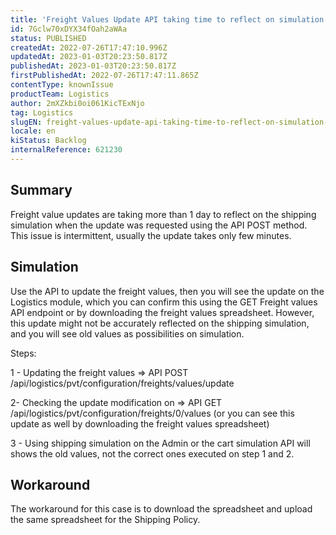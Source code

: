 ```yaml
---
title: 'Freight Values Update API taking time to reflect on simulation module'
id: 7Gclw70xDYX34fOah2aWAa
status: PUBLISHED
createdAt: 2022-07-26T17:47:10.996Z
updatedAt: 2023-01-03T20:23:50.817Z
publishedAt: 2023-01-03T20:23:50.817Z
firstPublishedAt: 2022-07-26T17:47:11.865Z
contentType: knownIssue
productTeam: Logistics
author: 2mXZkbi0oi061KicTExNjo
tag: Logistics
slugEN: freight-values-update-api-taking-time-to-reflect-on-simulation-module
locale: en
kiStatus: Backlog
internalReference: 621230
---
```


## Summary


Freight value updates are taking more than 1 day to reflect on the shipping simulation when the update was requested using the API POST method. This issue is intermittent, usually the update takes only few minutes.



## Simulation


Use the API to update the freight values, then you will see the update on the Logistics module, which you can confirm this using the GET Freight values API endpoint or by downloading the freight values spreadsheet. However, this update might not be accurately reflected on the shipping simulation, and you will see old values as possibilities on simulation.

Steps:

1 - Updating the freight values => API POST /api/logistics/pvt/configuration/freights/values/update

2- Checking the update modification on => API GET /api/logistics/pvt/configuration/freights/0/values (or you can see this update as well by downloading the freight values spreadsheet)

3 - Using shipping simulation on the Admin or the cart simulation API will shows the old values, not the correct ones executed on step 1 and 2.



## Workaround


The workaround for this case is to download the spreadsheet and upload the same spreadsheet for the Shipping Policy.

